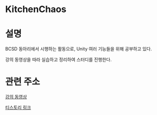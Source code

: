 # KitchenChaos

설명
=============
BCSD 동아리에서 시행하는 활동으로, Unity 여러 기능들을 위해 공부하고 있다.

강의 동영상을 따라 실습하고 정리하여 스터디를 진행한다.

관련 주소
=============
[강의 동영상](https://www.youtube.com/watch?v=AmGSEH7QcDg&t=17944s)

[티스토리 링크](https://pyorang56.tistory.com/category/C%23%20%26%20Unity%20%EA%B3%B5%EB%B6%80)
